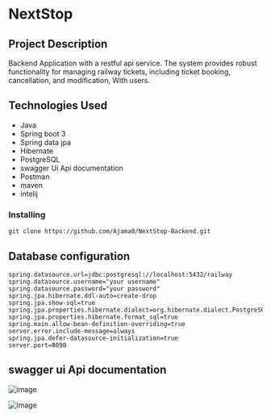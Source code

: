 # NextStop 

## Project Description
Backend Application with a restful api service.  The system provides robust functionality for managing railway tickets, including ticket booking, cancellation, and modification, With users.


## Technologies Used
- Java
- Spring boot 3
- Spring data jpa
- Hibernate
- PostgreSQL
- swagger Ui Api documentation
- Postman
-  maven
- intelij



### Installing 
```
git clone https://github.com/Ajama0/NextStop-Backend.git
```

## Database configuration

```
spring.datasource.url=jdbc:postgresql://localhost:5432/railway
spring.datasource.username="your username"
spring.datasource.password="your password"
spring.jpa.hibernate.ddl-auto=create-drop
spring.jpa.show-sql=true
spring.jpa.properties.hibernate.dialect=org.hibernate.dialect.PostgreSQLDialect
spring.jpa.properties.hibernate.format_sql=true
spring.main.allow-bean-definition-overriding=true
server.error.include-message=always
spring.jpa.defer-datasource-initialization=true
server.port=8090

```
## swagger ui Api documentation
![image](https://github.com/Ajama0/NextStop-Backend/assets/139268519/8cd6fcc0-23bc-409e-8746-8d3a90dcb568)

![image](https://github.com/Ajama0/NextStop-Backend/assets/139268519/e7efb7be-7933-4ef6-adb8-56875db1c475)


